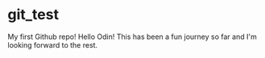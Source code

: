 # git_test
My first Github repo!
Hello Odin!
This has been a fun journey so far and I'm looking forward to the rest.